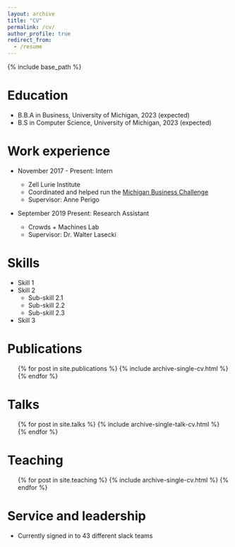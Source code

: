 ```yaml
---
layout: archive
title: "CV"
permalink: /cv/
author_profile: true
redirect_from:
  - /resume
---
```


{% include base_path %}

Education
======
* B.B.A in Business, University of Michigan, 2023 (expected)
* B.S in Computer Science, University of Michigan, 2023 (expected)

Work experience
======
* November 2017 - Present: Intern
  * Zell Lurie Institute
  * Coordinated and helped run the [Michigan Business Challenge](https://zli.umich.edu/programs-funds/michigan-business-challenge)
  * Supervisor: Anne Perigo

* September 2019  Present: Research Assistant
  * Crowds + Machines Lab
  * Supervisor: Dr. Walter Lasecki
  
Skills
======
* Skill 1
* Skill 2
  * Sub-skill 2.1
  * Sub-skill 2.2
  * Sub-skill 2.3
* Skill 3

Publications
======
  <ul>{% for post in site.publications %}
    {% include archive-single-cv.html %}
  {% endfor %}</ul>
  
Talks
======
  <ul>{% for post in site.talks %}
    {% include archive-single-talk-cv.html %}
  {% endfor %}</ul>
  
Teaching
======
  <ul>{% for post in site.teaching %}
    {% include archive-single-cv.html %}
  {% endfor %}</ul>
  
Service and leadership
======
* Currently signed in to 43 different slack teams
